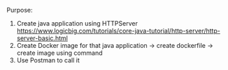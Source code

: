 Purpose:
1) Create java application  using HTTPServer
    https://www.logicbig.com/tutorials/core-java-tutorial/http-server/http-server-basic.html
2) Create Docker image for that java application
    -> create dockerfile
    -> create image using <docker build> command
3) Use Postman to call it
    